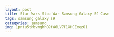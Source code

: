 ```yaml
---
layout: post
title: Star Wars Stop War Samsung Galaxy S9 Case
tags: samsung galaxy s9
categories: samsung
img: 1pntu5tMbvmghhO9tW6LV7F1XHCExezO1
---
```

